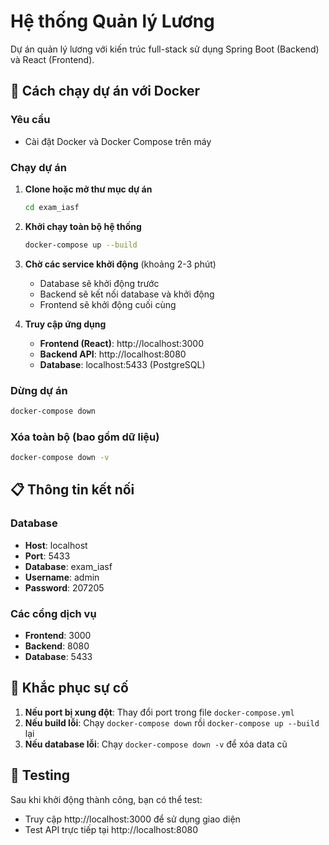 # Hệ thống Quản lý Lương

Dự án quản lý lương với kiến trúc full-stack sử dụng Spring Boot (Backend) và React (Frontend).

## 🚀 Cách chạy dự án với Docker

### Yêu cầu

- Cài đặt Docker và Docker Compose trên máy

### Chạy dự án

1. **Clone hoặc mở thư mục dự án**

   ```bash
   cd exam_iasf
   ```

2. **Khởi chạy toàn bộ hệ thống**

   ```bash
   docker-compose up --build
   ```

3. **Chờ các service khởi động** (khoảng 2-3 phút)

   - Database sẽ khởi động trước
   - Backend sẽ kết nối database và khởi động
   - Frontend sẽ khởi động cuối cùng

4. **Truy cập ứng dụng**
   - **Frontend (React)**: http://localhost:3000
   - **Backend API**: http://localhost:8080
   - **Database**: localhost:5433 (PostgreSQL)

### Dừng dự án

```bash
docker-compose down
```

### Xóa toàn bộ (bao gồm dữ liệu)

```bash
docker-compose down -v
```

## 📋 Thông tin kết nối

### Database

- **Host**: localhost
- **Port**: 5433
- **Database**: exam_iasf
- **Username**: admin
- **Password**: 207205

### Các cổng dịch vụ

- **Frontend**: 3000
- **Backend**: 8080
- **Database**: 5433

## 🔧 Khắc phục sự cố

1. **Nếu port bị xung đột**: Thay đổi port trong file `docker-compose.yml`
2. **Nếu build lỗi**: Chạy `docker-compose down` rồi `docker-compose up --build` lại
3. **Nếu database lỗi**: Chạy `docker-compose down -v` để xóa data cũ

## 🧪 Testing

Sau khi khởi động thành công, bạn có thể test:

- Truy cập http://localhost:3000 để sử dụng giao diện
- Test API trực tiếp tại http://localhost:8080
